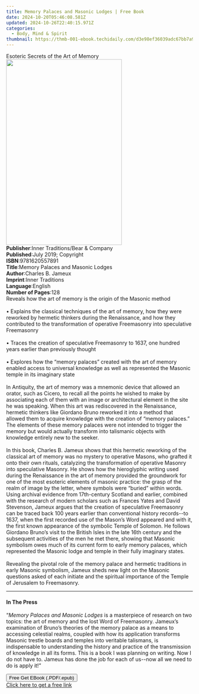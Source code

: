 ```yaml
---
title: Memory Palaces and Masonic Lodges | Free Book
date: 2024-10-20T05:46:08.581Z
updated: 2024-10-26T22:40:15.971Z
categories:
  - Body, Mind & Spirit
thumbnail: https://thmb-001-ebook.techidaily.com/d3e98ef36039adc67bb7a9948dafede8a7677611ef97fd3be2819caadf2846d0.jpg
---
```

<main id="book-container">
  <div class="flex flex-col">
    <div class="book-brief flex-1 py-6 px-4 sm:p-6 md:py-10 md:px-8">
      <!-- brief-->
      <div class="book-brief-main">Esoteric Secrets of the Art of Memory</div>
    </div>
    <div
      class="book-meta-info flex-1 grid gap-4 col-start-1 col-end-3 row-start-1 sm:mb-6 sm:grid-cols-4 lg:gap-6 lg:col-start-2 lg:row-end-6 lg:row-span-6 lg:mb-0"
    >
      <div
        class="book-meta-info-left place-content-center mt-4 p-4 text-sm leading-6 col-start-2 col-span-2 dark:text-slate-400"
      >
        <img
          class="w-full h-500 object-cover rounded-lg sm:h-255 sm:col-span-2 lg:col-span-full"
          src="https://img-001-ebook.techidaily.com/bfae95af03ce76e94ab970363ce81011372a6e7d62f00f4343cca0e2ce4df27d.jpg"
          alt=""
          width="312"
          height="500"
        />
      </div>
      <div
        class="book-meta-info-right mt-2 col-start-1 row-start-2 col-span-3 self-center"
      >
        <!-- meta data  -->
        <div class="flex flex-col px-4 md:px-8">
          <div class="flex-1">
            <strong>Publisher</strong>:<span class="px-2"
              >Inner Traditions/Bear &amp; Company</span
            >
          </div>
          <div class="flex-1">
            <strong>Published</strong>:<span class="px-2"
              >July 2019; Copyright</span
            >
          </div>
          <div class="flex-1">
            <strong>ISBN</strong>:<span class="px-2">9781620557891</span>
          </div>
          <div class="flex-1">
            <strong>Title</strong>:<span class="px-2"
              >Memory Palaces and Masonic Lodges</span
            >
          </div>
          <div class="flex-1">
            <strong>Author</strong>:<span class="px-2">Charles B. Jameux</span>
          </div>
          <div class="flex-1">
            <strong>Imprint</strong>:<span class="px-2">Inner Traditions</span>
          </div>
          <div class="flex-1">
            <strong>Language</strong>:<span class="px-2">English</span>
          </div>
          <div class="flex-1">
            <strong>Number of Pages</strong>:<span class="px-2">128</span>
          </div>
        </div>
      </div>
    </div>
    <div class="book-description flex-1 py-6 px-4 sm:p-6 md:py-10 md:px-8">
      <div class="book-description-main">
        <div accordion-content="" id="description">
          Reveals how the art of memory is the origin of the Masonic method
          <br /><br />• Explains the classical techniques of the art of memory,
          how they were reworked by hermetic thinkers during the Renaissance,
          and how they contributed to the transformation of operative
          Freemasonry into speculative Freemasonry <br /><br />• Traces the
          creation of speculative Freemasonry to 1637, one hundred years earlier
          than previously thought <br /><br />• Explores how the “memory
          palaces” created with the art of memory enabled access to universal
          knowledge as well as represented the Masonic temple in its imaginary
          state <br /><br />In Antiquity, the art of memory was a mnemonic
          device that allowed an orator, such as Cicero, to recall all the
          points he wished to make by associating each of them with an image or
          architectural element in the site he was speaking. When this art was
          rediscovered in the Renaissance, hermetic thinkers like Giordano Bruno
          reworked it into a method that allowed them to acquire knowledge with
          the creation of “memory palaces.” The elements of these memory palaces
          were not intended to trigger the memory but would actually transform
          into talismanic objects with knowledge entirely new to the seeker.
          <br /><br />In this book, Charles B. Jameux shows that this hermetic
          reworking of the classical art of memory was no mystery to operative
          Masons, who grafted it onto their own rituals, catalyzing the
          transformation of operative Masonry into speculative Masonry. He shows
          how the hieroglyphic writing used during the Renaissance in the art of
          memory provided the groundwork for one of the most esoteric elements
          of masonic practice: the grasp of the realm of image by the letter,
          where symbols were “buried” within words. Using archival evidence from
          17th-century Scotland and earlier, combined with the research of
          modern scholars such as Frances Yates and David Stevenson, Jameux
          argues that the creation of speculative Freemasonry can be traced back
          100 years earlier than conventional history records--to 1637, when the
          first recorded use of the Mason’s Word appeared and with it, the first
          known appearance of the symbolic Temple of Solomon. He follows
          Giordano Bruno’s visit to the British Isles in the late 16th century
          and the subsequent activities of the men he met there, showing that
          Masonic symbolism owes much of its current form to early memory
          palaces, which represented the Masonic lodge and temple in their fully
          imaginary states. <br /><br />Revealing the pivotal role of the memory
          palace and hermetic traditions in early Masonic symbolism, Jameux
          sheds new light on the Masonic questions asked of each initiate and
          the spiritual importance of the Temple of Jerusalem to Freemasonry.
        </div>
        <div class="accordion-fader"></div>
      </div>
    </div>
    <div class="book-excerpts flex-1 py-6 px-4 sm:p-6 md:py-10 md:px-8">
      <!-- excerpts-->
      <div class="book-excerpts-main">
        <hr />
        <h4 class="placeholder placeholder-heading">
          <span>In The Press</span>
        </h4>
        <p>
          “<i>Memory Palaces and Masonic Lodges</i> is a masterpiece of research
          on two topics: the art of memory and the lost Word of Freemasonry.
          Jameux’s examination of Bruno’s theories of the memory palace as a
          means to accessing celestial realms, coupled with how its application
          transforms Masonic trestle boards and temples into veritable
          talismans, is indispensable to understanding the history and practice
          of the transmission of knowledge in all its forms. This is a book I
          was planning on writing. Now I do not have to. Jameux has done the job
          for each of us--now all we need to do is apply it!”
        </p>
      </div>
    </div>
    <div
      class="book-about-author flex-1 py-6 px-4 sm:p-6 md:py-10 md:px-8"
    ></div>
    <div class="book-free-get flex-1 py-6 px-4 sm:p-6 md:py-10 md:px-8">
      <button
        id="btn-free-get"
        class="bg-blue-500 hover:bg-blue-700 text-white font-bold py-2 px-4 rounded"
      >
        Free Get EBook (.PDF/.epub)
      </button>
      <div id="countdown-display" class="px-2 text-lg mt-2"></div>
      <a
        id="free-link"
        class="hidden bg-blue-500 hover:bg-blue-700 text-white font-bold py-2 px-4 rounded"
        href="https://www.ebooks.com/en-us/book/209518612/memory-palaces-and-masonic-lodges/charles-b-jameux/"
        target="_blank"
        >Click here to get a free link</a
      >
    </div>
    <script>
      let countdownTime = 0;
      let countdownInterval = null;
      document
        .getElementById('btn-free-get')
        .addEventListener('click', startCountdown);
      function startCountdown() {
        countdownTime = new Date().getTime() + 60000 * 3;
        countdownInterval = setInterval(updateCountdown, 1000);
        document.getElementById('btn-free-get').disabled = true;
        document
          .getElementById('btn-free-get')
          .classList.add('bg-gray-500', 'cursor-not-allowed');
      }
      function updateCountdown() {
        let currentTime = new Date().getTime();
        let timeLeft = countdownTime - currentTime;
        let secondsLeft = Math.floor(timeLeft / 1000);
        document.getElementById('countdown-display').innerHTML =
          `Remaining time: ${secondsLeft} seconds.`;
        if (secondsLeft <= 0) {
          clearInterval(countdownInterval);
          document.getElementById('btn-free-get').classList.add('hidden');
          document.getElementById('free-link').classList.remove('hidden');
          document.getElementById('countdown-display').innerHTML = '';
        }
      }
    </script>
  </div>
</main>

<ins class="adsbygoogle"
      style="display:block"
      data-ad-client="ca-pub-7571918770474297"
      data-ad-slot="8358498916"
      data-ad-format="auto"
      data-full-width-responsive="true"></ins>
    